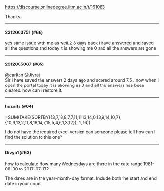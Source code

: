 https://discourse.onlinedegree.iitm.ac.in/t/161083

Thanks.</p><hr>

<h4>23f2003751 (#66)</h4>
<p>yes same issue with me as well.2 3 days back i have answered and saved all the questions and today it is showing me 0 and all the answers are gone</p><hr>

<h4>23f2005067 (#65)</h4>
<p><a class="mention" href="/u/carlton">@carlton</a> <a class="mention" href="/u/jivraj">@Jivraj</a><br/>
Sir i have saved the answers 2 days ago and scored around 7.5 . now when i open the portal today it is showing as 0 and all the answers has been cleared. how can i restore it.</p><hr>

<h4>huzaifa (#64)</h4>
<p>=SUM(TAKE(SORTBY({3,7,13,8,7,7,11,11,13,14,0,13,9,14,10,7}, {10,9,13,2,11,8,16,14,7,15,5,4,6,1,3,12}), 1, 16))</p>
<p>I do not have the required excel version can someone please tell how can I find the solution to this one?</p><hr>

<h4>Divya1 (#63)</h4>
<p>how to calculate How many Wednesdays are there in the date range 1981-08-30 to 2017-07-17?</p>
<p>The dates are in the year-month-day format. Include both the start and end date in your count.